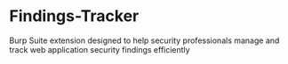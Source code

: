 # Findings-Tracker
Burp Suite extension designed to help security professionals manage and track web application security findings efficiently
